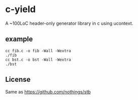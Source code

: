 # c-yield

A ~100LoC header-only generator library in c using ucontext.

## example

```
cc fib.c -o fib -Wall -Wextra
./fib
cc bst.c -o bst -Wall -Wextra
./bst
```

## License

Same as <https://github.com/nothings/stb>
